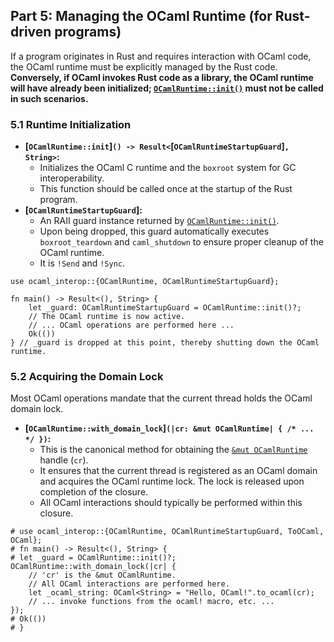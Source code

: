 ## Part 5: Managing the OCaml Runtime (for Rust-driven programs)

If a program originates in Rust and requires interaction with OCaml code, the OCaml runtime must
be explicitly managed by the Rust code.
**Conversely, if OCaml invokes Rust code as a library, the OCaml runtime will have already been
initialized; [`OCamlRuntime::init()`](OCamlRuntime::init) must not be called in such scenarios.**

### 5.1 Runtime Initialization

-   **[`OCamlRuntime::init`]`() -> Result<`[`OCamlRuntimeStartupGuard`]`, String>`:**
    -   Initializes the OCaml C runtime and the `boxroot` system for GC interoperability.
    -   This function should be called once at the startup of the Rust program.
-   **[`OCamlRuntimeStartupGuard`]:**
    -   An RAII guard instance returned by [`OCamlRuntime::init()`](OCamlRuntime::init).
    -   Upon being dropped, this guard automatically executes
        `boxroot_teardown` and `caml_shutdown` to ensure proper cleanup of the OCaml runtime.
    -   It is `!Send` and `!Sync`.

```rust,no_run
use ocaml_interop::{OCamlRuntime, OCamlRuntimeStartupGuard};

fn main() -> Result<(), String> {
    let _guard: OCamlRuntimeStartupGuard = OCamlRuntime::init()?;
    // The OCaml runtime is now active.
    // ... OCaml operations are performed here ...
    Ok(())
} // _guard is dropped at this point, thereby shutting down the OCaml runtime.
```

### 5.2 Acquiring the Domain Lock

Most OCaml operations mandate that the current thread holds the OCaml domain lock.
-   **[`OCamlRuntime::with_domain_lock`]`(|cr: &mut OCamlRuntime| { /* ... */ })`:**
    -   This is the canonical method for obtaining the [`&mut OCamlRuntime`](OCamlRuntime) handle (`cr`).
    -   It ensures that the current thread is registered as an OCaml domain and acquires the OCaml
        runtime lock. The lock is released upon completion of the closure.
    -   All OCaml interactions should typically be performed within this closure.

```rust,no_run
# use ocaml_interop::{OCamlRuntime, OCamlRuntimeStartupGuard, ToOCaml, OCaml};
# fn main() -> Result<(), String> {
# let _guard = OCamlRuntime::init()?;
OCamlRuntime::with_domain_lock(|cr| {
    // 'cr' is the &mut OCamlRuntime.
    // All OCaml interactions are performed here.
    let _ocaml_string: OCaml<String> = "Hello, OCaml!".to_ocaml(cr);
    // ... invoke functions from the ocaml! macro, etc. ...
});
# Ok(())
# }
```
